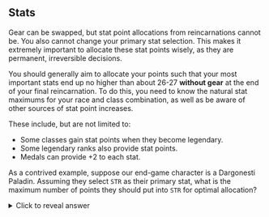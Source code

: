 &nbsp;
## Stats

Gear can be swapped, but stat point allocations from reincarnations cannot be. You also cannot change your primary stat selection. This makes it extremely important to allocate these stat points wisely, as they are permanent, irreversible decisions.

You should generally aim to allocate your points such that your most important stats end up no higher than about 26-27 **without gear** at the end of your final reincarnation. To do this, you need to know the natural stat maximums for your race and class combination, as well as be aware of other sources of stat point increases.

These include, but are not limited to:
- Some classes gain stat points when they become legendary.
- Some legendary ranks also provide stat points.
- Medals can provide +2 to each stat.

As a contrived example, suppose our end-game character is a Dargonesti Paladin. Assuming they select `STR` as their primary stat, what is the maximum number of points they should put into `STR` for optimal allocation?

<details>
  <summary>Click to reveal answer</summary>
  The maximum natural roll for a Dargonesti Paladin's `STR` is 19. Selecting it as their primary stat increases it to 20. 
  They gain +2 from the Legendary Righteous Indignation rank, increasing it to 22.
  They can also gain +2 from their medal, increasing it to 24.
Thus, they should allocate no more than about 2 or 3 points to `STR` (to end up at 26 or 27). They should never allocate more than 3.
</details>
